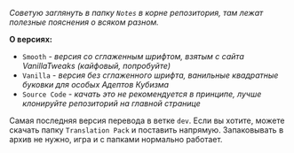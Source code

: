 _Советую заглянуть в папку `Notes` в корне репозитория, там лежат полезные пояснения о всяком разном._

**О версиях:**

- `Smooth` - _версия со сглаженным шрифтом, взятым с сайта VanillaTweaks (кайфовый, попробуйте)_
- `Vanilla` - _версия без сглаженного шрифта, ванильные квадратные буковки для особых Адептов Кубизма_
- `Source Code` - _качать это не рекомендуется в принципе, лучше клонируйте репозиторий на главной странице_

Самая последняя версия перевода в ветке `dev`. Если вы хотите, можете скачать папку `Translation Pack` и поставить напрямую. Запаковывать в архив не нужно, игра и с папками нормально работает.
